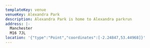 ```yaml
---
templateKey: venue
venueKey: Alexandra Park
description: Alexandra Park is home to Alexandra parkrun
address: |-
  Manchester
  M16 7JL
location: '{"type":"Point","coordinates":[-2.24847,53.44968]}'
---
```

